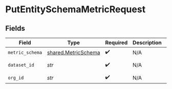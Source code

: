# PutEntitySchemaMetricRequest


## Fields

| Field                                                      | Type                                                       | Required                                                   | Description                                                | Example                                                    |
| ---------------------------------------------------------- | ---------------------------------------------------------- | ---------------------------------------------------------- | ---------------------------------------------------------- | ---------------------------------------------------------- |
| `metric_schema`                                            | [shared.MetricSchema](../../models/shared/metricschema.md) | :heavy_check_mark:                                         | N/A                                                        |                                                            |
| `dataset_id`                                               | *str*                                                      | :heavy_check_mark:                                         | N/A                                                        | model-123                                                  |
| `org_id`                                                   | *str*                                                      | :heavy_check_mark:                                         | N/A                                                        | org-123                                                    |